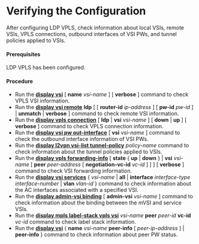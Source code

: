 Verifying the Configuration
===========================

After configuring LDP VPLS, check information about local VSIs, remote VSIs, VPLS connections, outbound interfaces of VSI PWs, and tunnel policies applied to VSIs.

#### Prerequisites

LDP VPLS has been configured.


#### Procedure

* Run the [**display vsi**](cmdqueryname=display+vsi) [ **name** *vsi-name* ] [ **verbose** ] command to check VPLS VSI information.
* Run the [**display vsi remote**](cmdqueryname=display+vsi+remote) **ldp** [ [ **router-id** *ip-address* ] [ **pw-id** *pw-id* ] | **unmatch** | **verbose** ] command to check remote VSI information.
* Run the [**display vpls connection**](cmdqueryname=display+vpls+connection) [ **ldp** | **vsi** *vsi-name* ] [ **down** | **up** ] [ **verbose** ] command to check VPLS connection information.
* Run the [**display vsi pw out-interface**](cmdqueryname=display+vsi+pw+out-interface) [ **vsi** *vsi-name* ] command to check the outbound interface information of VSI PWs.
* Run the [**display l2vpn vsi-list tunnel-policy**](cmdqueryname=display+l2vpn+vsi-list+tunnel-policy) *policy-name* command to check information about the tunnel policies applied to VSIs.
* Run the [**display vpls forwarding-info**](cmdqueryname=display+vpls+forwarding-info) [ **state** { **up** | **down** } | **vsi** *vsi-name* [ **peer** *peer-address* [ **negotiation-vc-id** *vc-id* ] ] ] [ **verbose** ] command to check VSI forwarding information.
* Run the [**display vsi services**](cmdqueryname=display+vsi+services) { *vsi-name* | **all** | **interface** *interface-type* *interface-number* | **vlan** *vlan-id* } command to check information about the AC interfaces associated with a specified VSI.
* Run the [**display admin-vsi binding**](cmdqueryname=display+admin-vsi+binding) [ **admin-vsi** *vsi-name* ] command to check information about the binding between the mVSI and service VSIs.
* Run the [**display mpls label-stack vpls vsi**](cmdqueryname=display+mpls+label-stack+vpls+vsi) *vsi-name* **peer** *peer-id* **vc-id** *vc-id* command to check label stack information.
* Run the [**display vsi**](cmdqueryname=display+vsi) { **name** *vsi-name* **peer-info** [ *peer-ip-address* ] | **peer-info** } command to check information about peer PW status.